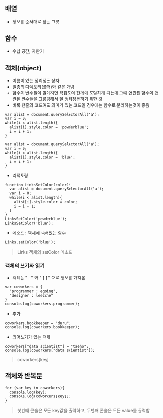 ## 배열
- 정보를 순서대로 담는 그릇

## 함수
- 수납 공간, 자판기

## 객체(object)
- 이름이 있는 정리정돈 상자
- 일종의 디렉토리(폴더)와 같은 개념
- 함수와 변수들이 많아지면 복잡도의 한계에 도달하게 되는데 그때 연관된 함수와 연관된 변수들을 그룹핑해서 잘 정리정돈하기 위한 것
- 비록 한줄의 코드여도 의미가 있는 코드일 경우에는 함수로 분리하는것이 좋음
```
var alist = document.querySelectorAll('a');
var i = 0;
while(i < alist.length){
  alist[i].style.color = 'powderblue';
  i = i + 1;
}

var alist = document.querySelectorAll('a');
var i = 0;
while(i < alist.length){
  alist[i].style.color = 'blue';
  i = i + 1;
}
```
- 리팩토링
```
function LinksSetColor(color){
  var alist = document.querySelectorAll('a');
  var i = 0;
  while(i < alist.length){
    alist[i].style.color = color;
    i = i + 1;
  }
}
LinksSetColor('powderblue');
LinksSetColor('blue');
```
- 메소드 : 객체에 속해있는 함수
```
Links.setColor('blue');
```
> Links 객체의 setColor 메소드

### 객체의 쓰기와 읽기
- 객체는 " . " 와 " [ ] " 으로 정보를 가져옴
```
var coworkers = {
  "programmer : egoing",
  "designer : leezche"
}
console.log(coworkers.programmer);
```
- 추가
```
coworkers.bookkeeper = "duru";
console.log(coworkers.bookkeeper);
```
- 띄어쓰기가 있는 객체
```
coworkers["data scientist"] = "taeho";
console.log(coworkers["data scientist"]);
```
>  coworkers[key]

## 객체와 반복문
```
for (var key in coworkers){
  console.log(key);
  console.log(coworkers[key]);
}
```
> 첫번째 콘솔은 모든 key값을 출력하고, 두번째 콘솔은 모든 value를 출력함
